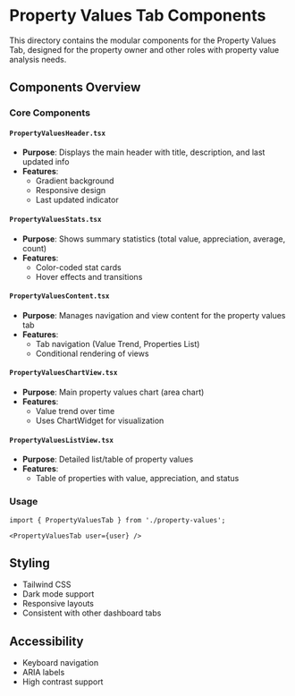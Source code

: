 # Property Values Tab Components

This directory contains the modular components for the Property Values Tab, designed for the property owner and other roles with property value analysis needs.

## Components Overview

### Core Components

#### `PropertyValuesHeader.tsx`
- **Purpose**: Displays the main header with title, description, and last updated info
- **Features**:
  - Gradient background
  - Responsive design
  - Last updated indicator

#### `PropertyValuesStats.tsx`
- **Purpose**: Shows summary statistics (total value, appreciation, average, count)
- **Features**:
  - Color-coded stat cards
  - Hover effects and transitions

#### `PropertyValuesContent.tsx`
- **Purpose**: Manages navigation and view content for the property values tab
- **Features**:
  - Tab navigation (Value Trend, Properties List)
  - Conditional rendering of views

#### `PropertyValuesChartView.tsx`
- **Purpose**: Main property values chart (area chart)
- **Features**:
  - Value trend over time
  - Uses ChartWidget for visualization

#### `PropertyValuesListView.tsx`
- **Purpose**: Detailed list/table of property values
- **Features**:
  - Table of properties with value, appreciation, and status

### Usage

```tsx
import { PropertyValuesTab } from './property-values';

<PropertyValuesTab user={user} />
```

## Styling
- Tailwind CSS
- Dark mode support
- Responsive layouts
- Consistent with other dashboard tabs

## Accessibility
- Keyboard navigation
- ARIA labels
- High contrast support 